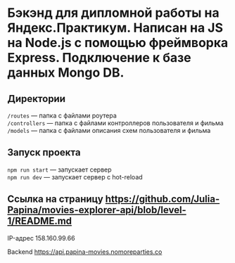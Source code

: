 

# Бэкэнд для дипломной работы на Яндекс.Практикум. Написан на JS на Node.js с помощью фреймворка Express. Подключение к базе данных Mongo DB.



## Директории

`/routes` — папка с файлами роутера  
`/controllers` — папка с файлами контроллеров пользователя и фильма  
`/models` — папка с файлами описания схем пользователя и фильма
  


## Запуск проекта

`npm run start` — запускает сервер   
`npm run dev` — запускает сервер с hot-reload


## Ссылка на страницу https://github.com/Julia-Papina/movies-explorer-api/blob/level-1/README.md


IP-адрес 158.160.99.66


Backend https://api.papina-movies.nomoreparties.co


